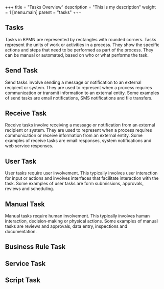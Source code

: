 +++
title = "Tasks Overview"
description = "This is my description"
weight = 1
[menu.main]
parent = "tasks"
+++

## Tasks
Tasks in BPMN are represented by rectangles with rounded corners. Tasks represent the units of work or activities in a process. They show the specific actions and steps that need to be performed as part of the process. They can be manual or automated, based on who or what performs the task.

## Send Task
Send tasks involve sending a message or notification to an external recipient or system. They are used to represent when a process requires communication or transmit information to an external entity. Some examples of send tasks are email notifications, SMS notifications and file transfers.                    

## Receive Task
Receive tasks involve receiving a message or notification from an external recipient or system. They are used to represent when a process requires communication or receive information from an external entity. Some examples of receive tasks are email responses, system notifications and web service responses.

## User Task
User tasks require user involvement. This typically involves user interaction for input or actions and involves interfaces that facilitate interaction with the task. Some examples of user tasks are form submissions, approvals, reviews and scheduling.

## Manual Task
Manual tasks require human involvement. This typically involves human interaction, decision-making or physical actions. Some examples of manual tasks are reviews and approvals, data entry, inspections and documentation.

## Business Rule Task

## Service Task

## Script Task
